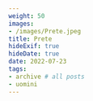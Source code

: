 ```yaml
---
weight: 50
images:
- /images/Prete.jpeg
title: Prete
hideExif: true
hideDate: true
date: 2022-07-23
tags:
- archive # all posts
- uomini
---
```


